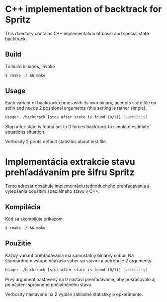 # C++ implementation of backtrack for Spritz
This directory contains C++ implementation of basic and special state backtrack. 

## Build
To build binaries, invoke

```bash
$ cmake ./ && make
```

## Usage
Each variant of backtrack comes with its own binary, accepts state file on stdin and needs 2 positional arguments (this setting is rather simple).

```bash
Usage: ./backtrack [stop after state is found (0/1)] [verbosity]
```

Stop after state is found set to 0 forces backtrack to simulate estimate equations situation.

Verbosity 2 prints default statistics about test file.

# Implementácia extrakcie stavu prehľadávaním pre šifru Spritz
Tento adresár obsahuje implementáciu jednoduchého prehľadávania a vylepšenia použitím špeciálneho stavu v C++.

## Kompilácia
Kód sa skompiluje príkazom

```bash
$ cmake ./ && make
```

## Použitie
Každý variant prehľadávania má samostatný binárny súbor. Na štandardnom vstupe očakáva súbor so stavmi a potrebuje 2 argumenty.

```bash
Usage: ./backtrack [stop after state is found (0/1)] [verbosity]
```

Prvý argument nastavený na 0 nastaví prehľadávanie, aby pokračovalo aj po nájdení správneho počiatočného stavu.

Verbosity nastavené na 2 vypíše základné štatistiky o epxerimente.
